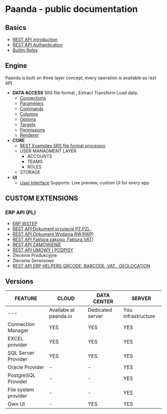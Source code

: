 # Paanda - public documentation

## Basics

- [REST API introduction](/core-api)  
- [REST API Authentication](/core-api/01-authentication.md)  
- [Builtin Roles](/core-api/02-roles.md) 

## Engine

Paanda is built on three layer concept, every operation is available as rest API


- **DATA ACCESS**     SRS file format , Extract Transform Load data.
  - [Connections](/srs-api/02-connections.md)  
  - [Parameters](/srs-api/03-Parameters.md)  
  - [Commands](/srs-api/04-commands.md)  
  - [Columns](/srs-api/05-columns.md)  
  - [Options](/srs-api/06-options.md)  
  - [Targets](/srs-api/08-targets.md)
  - [Permissions](/srs-api/09-permissions.md)
  - [Renderer](/srs-api/11-renderer.md)
- **CORE**
  - [REST Examples SRS file format processor](/srs-api/12-rest-examples.md) 
  - USER MANAGMENT LAYER
    - ACCOUNTS
    - TEAMS
    - ROLES
  - STORAGE 
- **UI**
  - [User Interface](/ui-api/README.md) 
  Supports: Live preview, custom UI for every app

## CUSTOM EXTENSIONS

### ERP API (PL)

- [ERP WSTĘP](/erp-api)  
- [REST API Dokument przyjęcie PZ,PZI..](/erp-api/document/documentin.md) 
- [REST API Dokument Wydania RW,RWP](/erp-api/document/documentout.md))
- [REST API Faktura zakupu, Faktura VAT](/erp-api/document/invoice.md))
- [REST API ZAMÓWIENIE](/erp-api/document/order.md)
- [REST API UMOWY I PODPISY](/erp-api/document/agreement.md)
- Zlecenie Produkcyjne
- Zlecenie Serwisowe
- [REST API ERP HELPERS QRCODE, BARCODE, VAT , GEOLOCATION](/erp-api/helpers)  

## Versions

| FEATURE | CLOUD | DATA CENTER | SERVER |
| --- | --- | --- | --- |
| --- | Availabe at paanda.io | Dedicated server | You infrastructure |
| Connection Manager | YES | YES | YES |
| EXCEL provider | YES | YES | YES |
| SQL Server Provider | YES | YES | YES |
| Oracle Provider | - | - | YES |
| PostgreSQL Provider | - | - | YES |
| File system provider | - | - | YES |
| Own UI | - | YES | YES |

